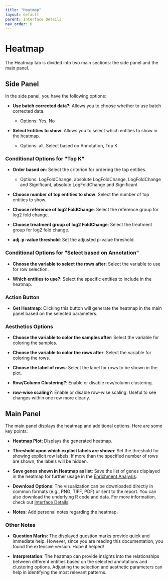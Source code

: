 ```yaml
---
title: "Heatmap"
layout: default
parent: Interface Details
nav_order: 6
---
```


# Heatmap

The Heatmap tab is divided into two main sections: the side panel and the main panel.

## Side Panel

In the side panel, you have the following options:

- **Use batch corrected data?**: Allows you to choose whether to use batch corrected data.
  - Options: Yes, No

- **Select Entities to show**: Allows you to select which entities to show in the heatmap.
  - Options: all, Select based on Annotation, Top K

### Conditional Options for "Top K"

- **Order based on**: Select the criterion for ordering the top entities.
  - Options: LogFoldChange, absolute LogFoldChange, LogFoldChange and Significant, absolute LogFoldChange and Significant

- **Choose number of top entities to show**: Select the number of top entities to show.

- **Choose reference of log2 FoldChange**: Select the reference group for log2 fold change.

- **Choose treatment group of log2 FoldChange**: Select the treatment group for log2 fold change.

- **adj. p-value threshold**: Set the adjusted p-value threshold.

### Conditional Options for "Select based on Annotation"

- **Choose the variable to select the rows after**: Select the variable to use for row selection.

- **Which entities to use?**: Select the specific entities to include in the heatmap.

### Action Button

- **Get Heatmap**: Clicking this button will generate the heatmap in the main panel based on the selected parameters.

### Aesthetics Options

- **Choose the variable to color the samples after**: Select the variable for coloring the samples.

- **Choose the variable to color the rows after**: Select the variable for coloring the rows.

- **Choose the label of rows**: Select the label for rows to be shown in the plot.

- **Row/Column Clustering?**: Enable or disable row/column clustering.

- **row-wise scaling?**: Enable or disable row-wise scaling. Useful to see changes 
  within one row more clearly.

## Main Panel

The main panel displays the heatmap and additional options. Here are some key points:

- **Heatmap Plot**: Displays the generated heatmap.

- **Threshold upon which explicit labels are shown**: Set the threshold for showing 
  explicit row labels. If more than the specified number of rows are shown, the labels 
  will be hidden.

- **Save genes shown in Heatmap as list**: Save the list of genes displayed in the 
  heatmap for further usage in the [Enrichment Analysis](enrichment-analysis.md).

- **Download Options**: The visualization can be downloaded directly in common formats (e.g., PNG, TIFF, PDF) or sent to the report. You can also download the underlying R code and data. For more information, check out [Interface Details](../interface-details.md).

- **Notes**: Add personal notes regarding the heatmap.

### Other Notes

- **Question Marks**: The displayed question marks provide quick and immediate help. However, since you are reading this documentation, you found the extensive version. Hope it helped!

- **Interpretation**: The heatmap can provide insights into the relationships between different entities based on the selected annotations and clustering options. Adjusting the selection and aesthetic parameters can help in identifying the most relevant patterns.
